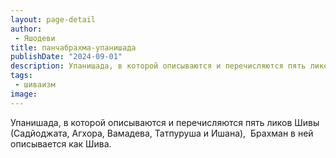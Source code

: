 ```yaml
---
layout: page-detail
author:
 - Яшодеви
title: панчабрахма-упанишада
publishDate: "2024-09-01"
description: Упанишада, в которой описываются и перечисляются пять ликов Шивы (Садйоджата, Агхора, Вамадева, Татпуруша и Ишана),  Брахман в ней описывается как Шива.
tags:
 - шиваизм
image: 
---
```


Упанишада, в которой описываются и перечисляются пять ликов Шивы (Садйоджата, Агхора, Вамадева, Татпуруша и Ишана), &nbsp;Брахман в ней описывается как Шива.

